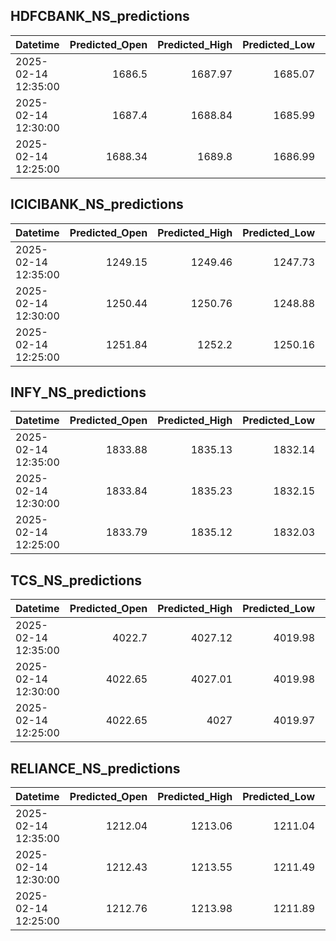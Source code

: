 ## HDFCBANK_NS_predictions
| Datetime            |   Predicted_Open |   Predicted_High |   Predicted_Low |   Predicted_Close |   Predicted_Volume |
|:--------------------|-----------------:|-----------------:|----------------:|------------------:|-------------------:|
| 2025-02-14 12:35:00 |          1686.5  |          1687.97 |         1685.07 |           1687.21 |            99185.9 |
| 2025-02-14 12:30:00 |          1687.4  |          1688.84 |         1685.99 |           1688.03 |           103149   |
| 2025-02-14 12:25:00 |          1688.34 |          1689.8  |         1686.99 |           1688.89 |           106382   |

## ICICIBANK_NS_predictions
| Datetime            |   Predicted_Open |   Predicted_High |   Predicted_Low |   Predicted_Close |   Predicted_Volume |
|:--------------------|-----------------:|-----------------:|----------------:|------------------:|-------------------:|
| 2025-02-14 12:35:00 |          1249.15 |          1249.46 |         1247.73 |           1248.08 |             217766 |
| 2025-02-14 12:30:00 |          1250.44 |          1250.76 |         1248.88 |           1249.51 |             191910 |
| 2025-02-14 12:25:00 |          1251.84 |          1252.2  |         1250.16 |           1251.12 |             149538 |

## INFY_NS_predictions
| Datetime            |   Predicted_Open |   Predicted_High |   Predicted_Low |   Predicted_Close |   Predicted_Volume |
|:--------------------|-----------------:|-----------------:|----------------:|------------------:|-------------------:|
| 2025-02-14 12:35:00 |          1833.88 |          1835.13 |         1832.14 |           1834    |            65629.8 |
| 2025-02-14 12:30:00 |          1833.84 |          1835.23 |         1832.15 |           1834    |            66046.5 |
| 2025-02-14 12:25:00 |          1833.79 |          1835.12 |         1832.03 |           1833.97 |            69834   |

## TCS_NS_predictions
| Datetime            |   Predicted_Open |   Predicted_High |   Predicted_Low |   Predicted_Close |   Predicted_Volume |
|:--------------------|-----------------:|-----------------:|----------------:|------------------:|-------------------:|
| 2025-02-14 12:35:00 |          4022.7  |          4027.12 |         4019.98 |           4025.18 |            27259.7 |
| 2025-02-14 12:30:00 |          4022.65 |          4027.01 |         4019.98 |           4025.07 |            26800.9 |
| 2025-02-14 12:25:00 |          4022.65 |          4027    |         4019.97 |           4025.06 |            26769.2 |

## RELIANCE_NS_predictions
| Datetime            |   Predicted_Open |   Predicted_High |   Predicted_Low |   Predicted_Close |   Predicted_Volume |
|:--------------------|-----------------:|-----------------:|----------------:|------------------:|-------------------:|
| 2025-02-14 12:35:00 |          1212.04 |          1213.06 |         1211.04 |           1212.22 |             135378 |
| 2025-02-14 12:30:00 |          1212.43 |          1213.55 |         1211.49 |           1212.6  |             131414 |
| 2025-02-14 12:25:00 |          1212.76 |          1213.98 |         1211.89 |           1212.9  |             126956 |

